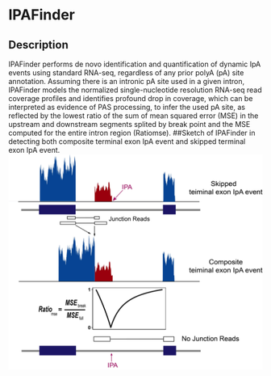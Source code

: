 # IPAFinder

## Description
IPAFinder performs de novo identification and quantification of dynamic IpA events using standard RNA-seq, regardless of any prior polyA (pA) site annotation. Assuming there is an intronic pA site used in a given intron, IPAFinder models the normalized single-nucleotide resolution RNA-seq read coverage profiles and identifies profound drop in coverage, which can be interpreted as evidence of PAS processing, to infer the used pA site, as reflected by the lowest ratio of the sum of mean squared error (MSE) in the upstream and downstream segments splited by break point and the MSE computed for the entire intron region (Ratiomse).
##Sketch of IPAFinder in detecting both composite terminal exon IpA event and skipped terminal exon IpA event.
![Sketch](https://github.com/ZhaozzReal/IPAFinder/blob/master/GitHub_manual.jpg)

